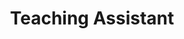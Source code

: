 ---
title: "Teaching Assistant"
course: "Linear Networks Analysis and Synthesis"
collection: teaching
category: lectures
#permalink: /teaching/2014-spring-teaching-1
venue: "Universidad Carlos III de Madrid"
starting_date: 2017-09-01
ending_date: 2018-01-15
description: '<strong>5 hours</strong> conducting workshops in <a href="https://aplicaciones.uc3m.es/cpa/generaFicha?est=217&plan=442&asig=13841&idioma=2">Linear Networks Analysis and Synthesis</a>.'
---